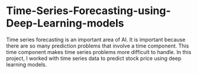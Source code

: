 # Time-Series-Forecasting-using-Deep-Learning-models
Time series forecasting is an important area of AI. It is important because there are so many prediction problems that involve a time component. This time component makes time series problems more difficult to handle. In this project, I worked with time series data to predict stock price using deep learning models.
